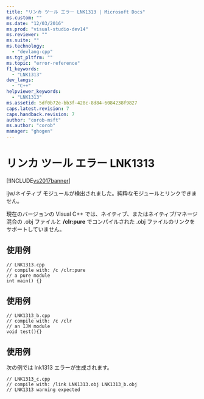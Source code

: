 ```yaml
---
title: "リンカ ツール エラー LNK1313 | Microsoft Docs"
ms.custom: ""
ms.date: "12/03/2016"
ms.prod: "visual-studio-dev14"
ms.reviewer: ""
ms.suite: ""
ms.technology: 
  - "devlang-cpp"
ms.tgt_pltfrm: ""
ms.topic: "error-reference"
f1_keywords: 
  - "LNK1313"
dev_langs: 
  - "C++"
helpviewer_keywords: 
  - "LNK1313"
ms.assetid: 5df0b72e-bb3f-428c-8d84-6084238f9827
caps.latest.revision: 7
caps.handback.revision: 7
author: "corob-msft"
ms.author: "corob"
manager: "ghogen"
---
```

# リンカ ツール エラー LNK1313
[!INCLUDE[vs2017banner](../../assembler/inline/includes/vs2017banner.md)]

ijw\/ネイティブ モジュールが検出されました。純粋なモジュールとリンクできません。  
  
 現在のバージョンの Visual C\+\+ では、ネイティブ、またはネイティブ\/マネージ混合の .obj ファイルと **\/clr:pure** でコンパイルされた .obj ファイルのリンクをサポートしていません。  
  
## 使用例  
  
```  
// LNK1313.cpp  
// compile with: /c /clr:pure  
// a pure module  
int main() {}  
```  
  
## 使用例  
  
```  
// LNK1313_b.cpp  
// compile with: /c /clr  
// an IJW module  
void test(){}  
```  
  
## 使用例  
 次の例では lnk1313 エラーが生成されます。  
  
```  
// LNK1313_c.cpp  
// compile with: /link LNK1313.obj LNK1313_b.obj  
// LNK1313 warning expected  
```